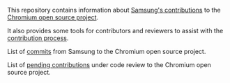 This repository contains information about [Samsung's contributions](https://samsung.github.io/Chromium/) to the [Chromium open source project](https://www.chromium.org/Home).

It also provides some tools for contributors and reviewers to assist with the [contribution process](https://www.chromium.org/developers/contributing-code).

List of [commits](https://samsung.github.io/Chromium/commits.html) from Samsung to the Chromium open source project.

List of [pending contributions](https://samsung.github.io/Chromium/reviews.html) under code review to the Chromium open source project.
